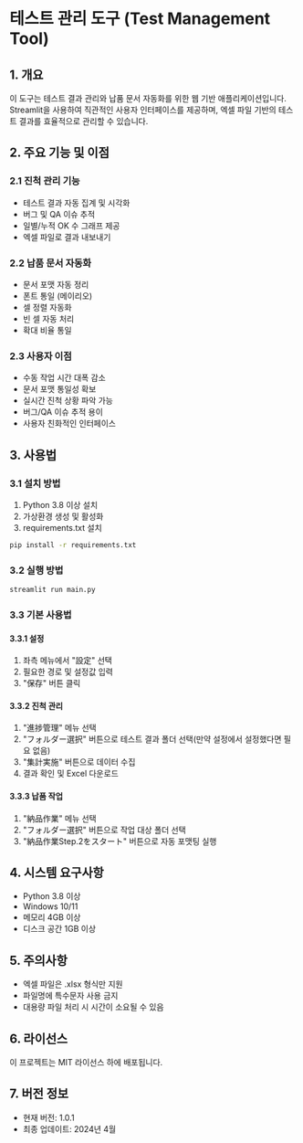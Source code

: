# 테스트 관리 도구 (Test Management Tool)

## 1. 개요
이 도구는 테스트 결과 관리와 납품 문서 자동화를 위한 웹 기반 애플리케이션입니다. Streamlit을 사용하여 직관적인 사용자 인터페이스를 제공하며, 엑셀 파일 기반의 테스트 결과를 효율적으로 관리할 수 있습니다.

## 2. 주요 기능 및 이점

### 2.1 진척 관리 기능
- 테스트 결과 자동 집계 및 시각화
- 버그 및 QA 이슈 추적
- 일별/누적 OK 수 그래프 제공
- 엑셀 파일로 결과 내보내기

### 2.2 납품 문서 자동화
- 문서 포맷 자동 정리
- 폰트 통일 (메이리오)
- 셀 정렬 자동화
- 빈 셀 자동 처리
- 확대 비율 통일

### 2.3 사용자 이점
- 수동 작업 시간 대폭 감소
- 문서 포맷 통일성 확보
- 실시간 진척 상황 파악 가능
- 버그/QA 이슈 추적 용이
- 사용자 친화적인 인터페이스

## 3. 사용법

### 3.1 설치 방법
1. Python 3.8 이상 설치
2. 가상환경 생성 및 활성화
3. requirements.txt 설치
```bash
pip install -r requirements.txt
```

### 3.2 실행 방법
```bash
streamlit run main.py
```

### 3.3 기본 사용법

#### 3.3.1 설정
1. 좌측 메뉴에서 "設定" 선택
2. 필요한 경로 및 설정값 입력
3. "保存" 버튼 클릭

#### 3.3.2 진척 관리
1. "進捗管理" 메뉴 선택
2. "フォルダー選択" 버튼으로 테스트 결과 폴더 선택(만약 설정에서 설정했다면 필요 없음)
3. "集計実施" 버튼으로 데이터 수집
4. 결과 확인 및 Excel 다운로드

#### 3.3.3 납품 작업
1. "納品作業" 메뉴 선택
2. "フォルダー選択" 버튼으로 작업 대상 폴더 선택
3. "納品作業Step.2をスタート" 버튼으로 자동 포맷팅 실행

## 4. 시스템 요구사항
- Python 3.8 이상
- Windows 10/11
- 메모리 4GB 이상
- 디스크 공간 1GB 이상

## 5. 주의사항
- 엑셀 파일은 .xlsx 형식만 지원
- 파일명에 특수문자 사용 금지
- 대용량 파일 처리 시 시간이 소요될 수 있음

## 6. 라이선스
이 프로젝트는 MIT 라이선스 하에 배포됩니다.

## 7. 버전 정보
- 현재 버전: 1.0.1
- 최종 업데이트: 2024년 4월 